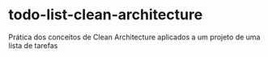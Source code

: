 # todo-list-clean-architecture
Prática dos conceitos de Clean Architecture aplicados a um projeto de uma lista de tarefas
